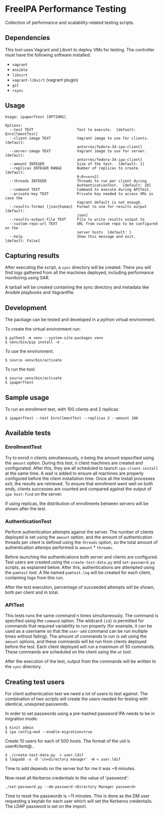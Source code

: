 # FreeIPA Performance Testing

Collection of performance and scalability-related testing scripts.

## Dependencies

This tool uses Vagrant and Libvirt to deploy VMs for testing.
The controller must have the following software installed:

* `vagrant`
* `ansible`
* `libvirt`
* `vagrant-libvirt` (vagrant plugin)
* `git`
* `rsync`

## Usage

```
Usage: ipaperftest [OPTIONS]

Options:
  --test TEXT                    Test to execute.  [default: EnrollmentTest]
  --client-image TEXT            Vagrant image to use for clients.  [default:
                                 antorres/fedora-34-ipa-client]
  --server-image TEXT            Vagrant image to use for server.  [default:
                                 antorres/fedora-34-ipa-client]
  --amount INTEGER               Size of the test.  [default: 1]
  --replicas INTEGER RANGE       Number of replicas to create.  [default:
                                 0;0<=x<=2]
  --threads INTEGER              Threads to run per client during
                                 AuthenticationTest.  [default: 10]
  --command TEXT                 Command to execute during APITest.
  --private-key TEXT             Private key needed to access VMs in case the
                                 Vagrant default is not enough.
  --results-format [json|human]  Format to use for results output  [default:
                                 json]
  --results-output-file TEXT     File to write results output to
  --custom-repo-url TEXT         URL from custom repo to be configured on the
                                 server hosts  [default: ]
  --help                         Show this message and exit.  [default: False]
```

## Capturing results

After executing the script, a `sync` directory will be created. There you will find logs gathered from all the machines
deployed, including performance monitoring using SAR.

A tarball will be created containing the sync directory and metadata like Ansible playbooks and Vagrantfile.

## Development

The package can be tested and developed in a python virtual environment.

To create the virtual environment run:

```
$ python3 -m venv --system-site-packages venv
$ venv/bin/pip install -e .
```

To use the environment:

```
$ source venv/bin/activate
```

To run the tool:

```
$ source venv/bin/activate
$ ipaperftest
```

## Sample usage

To run an enrollment test, with 100 clients and 2 replicas:

```
$ ipaperftest --test EnrollmentTest --replicas 2 --amount 100
```

## Available tests

### EnrollmentTest

Try to enroll n clients simultaneously, n being the amount especified using the `amount` option.
During this test, n client machines are created and configurated.
After this, they are all scheduled to launch `ipa-client-install` at the same time. A wait is added to ensure
all machines are properly configured before the client installation time. Once all the install processes exit,
the results are retrieved. To ensure that enrollment went well on both ends, clients successes are counted and
compared against the output of `ipa host-find` on the server.

If using replicas, the distribution of enrollments between servers will be shown after the test.

### AuthenticationTest

Perform authentication attempts against the server. The number of clients deployed is set using the `amount` option,
and the amount of authentication threads per client is defined using the `threads` option, so the total amount of
authentication attemps performed is `amount` * `threads`.

Before launching the authentications both server and clients are configured. Test users are created using the
`create-test-data.py` and `set-password.py` scripts, as explained below. After this, authentications are attempted
using the `pamtest` tool. A file named `pamtest.log` will be created for each client, containing logs from this run.

After the test execution, percentage of succeeded attempts will be shown, both per client and in total.

### APITest

This tests runs the same command n times simultaneously. The command is specified using the `command` option. The
wildcard `{id}` is permitted for commands that required variability to run properly (for example, it can be used
as a username so that the `user-add` command can be run multiple times without failing). The amount of commands to
run is set using the `amount` options, and these commands will be run from clients deployed before the test. Each
client deployed will run a maximum of 50 commands. These commands are scheduled on the client using the `at` tool.

After the execution of the test, output from the commands will be written to the `sync` directory.

## Creating test users

For client authentication test we need a lot of users to test against.
The combination of two scripts will create the users needed for testing
with identical, unexpired passwords.

In order to set passwords using a pre-hashed password IPA needs to
be in migration mode:

```
$ kinit admin
$ ipa config-mod --enable-migration=true
```

Create 10 users for each of 500 hosts. The format of the uid is
user#client@.<domain>.

```
$ ./create-test-data.py  > user.ldif
$ ldapadd -x -D 'cn=directory manager' -W < user.ldif
```

Time to add depends on the server but for me it was ~9 minutes.

Now reset all Kerberos credentials to the value of 'password':

```
./set-password.py --dm-password <Directory Manager password>
```

Time to reset the passwords is ~11 minutes. This is done as the
DM user requesting a keytab for each user which will set the
Kerberos credentails. The LDAP password is set on the import.
